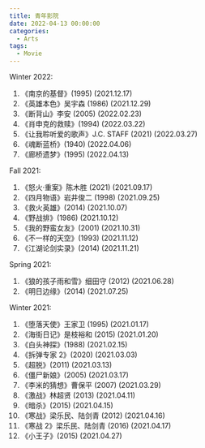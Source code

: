 ```yaml
---
title: 青年影院
date: 2022-04-13 00:00:00
categories:
  - Arts
tags:
  - Movie
---
```


Winter 2022:

1. 《南京的基督》(1995)
   (2021.12.17)
2. 《英雄本色》吴宇森 (1986)
   (2021.12.29)
3. 《断背山》李安 (2005)
   (2022.02.23)
4. 《肖申克的救赎》(1994)
   (2022.03.22)
5. 《让我聆听爱的歌声》J.C. STAFF (2021)
   (2022.03.27)
6. 《魂断蓝桥》(1940)
   (2022.04.06)
7. 《廊桥遗梦》(1995)
   (2022.04.13)

Fall 2021:

1. 《怒火·重案》陈木胜 (2021)
   (2021.09.17)
2. 《四月物语》岩井俊二 (1998)
   (2021.09.25)
3. 《救火英雄》(2014)
   (2021.10.07)
4. 《野战排》(1986)
   (2021.10.12)
5. 《我的野蛮女友》(2001)
   (2021.10.31)
6. 《不一样的天空》(1993)
   (2021.11.12)
7. 《江湖论剑实录》(2014)
   (2021.11.21)

Spring 2021:

1. 《狼的孩子雨和雪》细田守 (2012)
   (2021.06.28)
2. 《明日边缘》(2014)
   (2021.07.25)

Winter 2021:

1. 《堕落天使》王家卫 (1995)
   (2021.01.17)
2. 《海街日记》是枝裕和 (2015)
   (2021.01.20)
3. 《白头神探》(1988)
   (2021.02.15)
4. 《拆弹专家 2》(2020)
   (2021.03.03)
5. 《超脱》(2011)
   (2021.03.13)
6. 《僵尸新娘》(2005)
   (2021.03.17)
7. 《李米的猜想》曹保平 (2007)
   (2021.03.29)
8. 《激战》林超贤 (2013)
   (2021.04.11)
9. 《暗杀》(2015)
   (2021.04.15)
10. 《寒战》梁乐民、陆剑青 (2012)
    (2021.04.16)
11. 《寒战 2》梁乐民、陆剑青 (2016)
    (2021.04.17)
12. 《小王子》(2015)
    (2021.04.27)
